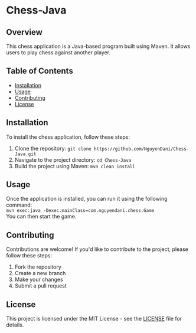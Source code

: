 # Chess-Java

## Overview
This chess application is a Java-based program built using Maven. It allows users to play chess against another player.

## Table of Contents
- [Installation](#installation)
- [Usage](#usage)
- [Contributing](#contributing)
- [License](#license)

## Installation
To install the chess application, follow these steps:
1. Clone the repository: `git clone https://github.com/NguyenDani/Chess-Java.git`
2. Navigate to the project directory: `cd Chess-Java`
3. Build the project using Maven: `mvn clean install`


## Usage
Once the application is installed, you can run it using the following command: <br/> `mvn exec:java -Dexec.mainClass=com.nguyendani.chess.Game`
<br/> You can then start the game.

## Contributing
Contributions are welcome! If you'd like to contribute to the project, please follow these steps:
1. Fork the repository
2. Create a new branch
3. Make your changes
4. Submit a pull request

## License
This project is licensed under the MIT License - see the [LICENSE](LICENSE) file for details.
